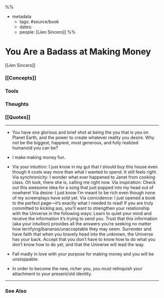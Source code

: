 %%
- metadata
	- tags: #source/book
	- dates: 
	- people: [[Jen Sincero]]
%%

# You Are a Badass at Making Money
[[Jen Sincero]]

### [[Concepts]]

### Tools

### Thoughts

### [[Quotes]]
---

- You have one glorious and brief shot at being the you that is you on Planet Earth, and the power to create whatever reality you desire. Why not be the biggest, happiest, most generous, and fully realized humanoid you can be?

- I make making money fun.

- Via your intuition: I just know in my gut that I should buy this house even though it costs way more than what I wanted to spend. It still feels right. Via synchronicity: I wonder what ever happened to Janet from cooking class. Oh look, there she is, calling me right now. Via inspiration: Check out this awesome idea for a song that just popped into my head out of nowhere! Via desire: I just know I’m meant to be rich even though none of my screenplays have sold yet. Via coincidence: I just opened a book to the perfect page—it’s exactly what I needed to read! If you are truly committed to kicking ass, you’ll want to strengthen your relationship with the Universe in the following ways: Learn to quiet your mind and receive the information it’s trying to send you. Trust that this information (aka your intuition) provides all the answers you’re seeking no matter how terrifying/bananas/unacceptable they may seem. Surrender and have faith that when you bravely head into the unknown, the Universe has your back. Accept that you don’t have to know how to do what you don’t know how to do yet, and that the Universe will lead the way.

- Fall madly in love with your purpose for making money and you will be unstoppable.

- In order to become the new, richer you, you must relinquish your attachment to your present/old identity.

----
### See Also